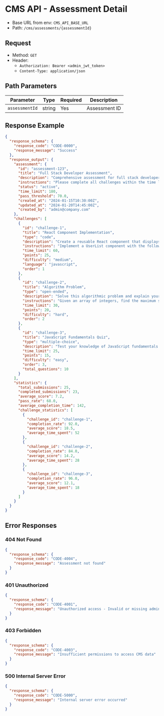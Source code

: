 # CMS API - Assessment Detail

- Base URL from env: `CMS_API_BASE_URL`
- Path: `/cms/assessments/{assessmentId}`

## Request

- Method: `GET`
- Header:
  - `Authorization: Bearer <admin_jwt_token>`
  - `Content-Type: application/json`

## Path Parameters

| Parameter | Type | Required | Description |
|-----------|------|----------|-------------|
| `assessmentId` | string | Yes | Assessment ID |

## Response Example

```json
{
  "response_schema": {
    "response_code": "CODE-0000",
    "response_message": "Success"
  },
  "response_output": {
    "assessment": {
      "id": "assessment-123",
      "title": "Full Stack Developer Assessment",
      "description": "Comprehensive assessment for full stack developer position",
      "instructions": "Please complete all challenges within the time limit. You may use any resources available online.",
      "status": "active",
      "time_limit": 180,
      "pass_threshold": 70.0,
      "created_at": "2024-01-15T10:30:00Z",
      "updated_at": "2024-01-20T14:45:00Z",
      "created_by": "admin@company.com"
    },
    "challenges": [
      {
        "id": "challenge-1",
        "title": "React Component Implementation",
        "type": "code",
        "description": "Create a reusable React component that displays a list of users with search functionality.",
        "instructions": "Implement a UserList component with the following requirements...",
        "time_limit": 60,
        "points": 25,
        "difficulty": "medium",
        "language": "javascript",
        "order": 1
      },
      {
        "id": "challenge-2",
        "title": "Algorithm Problem",
        "type": "open-ended",
        "description": "Solve this algorithmic problem and explain your approach.",
        "instructions": "Given an array of integers, find the maximum sum of contiguous subarray...",
        "time_limit": 30,
        "points": 20,
        "difficulty": "hard",
        "order": 2
      },
      {
        "id": "challenge-3",
        "title": "JavaScript Fundamentals Quiz",
        "type": "multiple-choice",
        "description": "Test your knowledge of JavaScript fundamentals and modern ES6+ features.",
        "time_limit": 25,
        "points": 15,
        "difficulty": "easy",
        "order": 3,
        "total_questions": 10
      }
    ],
    "statistics": {
      "total_submissions": 25,
      "completed_submissions": 23,
      "average_score": 7.2,
      "pass_rate": 68.0,
      "average_completion_time": 142,
      "challenge_statistics": [
        {
          "challenge_id": "challenge-1",
          "completion_rate": 92.0,
          "average_score": 18.5,
          "average_time_spent": 52
        },
        {
          "challenge_id": "challenge-2",
          "completion_rate": 84.0,
          "average_score": 14.2,
          "average_time_spent": 28
        },
        {
          "challenge_id": "challenge-3",
          "completion_rate": 96.0,
          "average_score": 12.1,
          "average_time_spent": 18
        }
      ]
    }
  }
}
```

## Error Responses

### 404 Not Found
```json
{
  "response_schema": {
    "response_code": "CODE-4004",
    "response_message": "Assessment not found"
  }
}
```

### 401 Unauthorized
```json
{
  "response_schema": {
    "response_code": "CODE-4001",
    "response_message": "Unauthorized access - Invalid or missing admin token"
  }
}
```

### 403 Forbidden
```json
{
  "response_schema": {
    "response_code": "CODE-4003",
    "response_message": "Insufficient permissions to access CMS data"
  }
}
```

### 500 Internal Server Error
```json
{
  "response_schema": {
    "response_code": "CODE-5000",
    "response_message": "Internal server error occurred"
  }
}
```